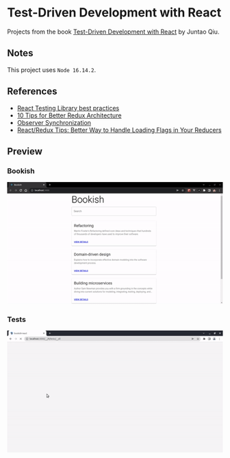 # Test-Driven Development with React

Projects from the book [Test-Driven Development with React](https://www.amazon.com.br/Test-Driven-Development-React-Apply-Applications/dp/1484269713) by Juntao Qiu.

## Notes

This project uses `Node 16.14.2`.

## References

- [React Testing Library best practices](https://www.benmvp.com/blog/react-testing-library-best-practices/)
- [10 Tips for Better Redux Architecture](https://medium.com/javascript-scene/10-tips-for-better-redux-architecture-69250425af44)
- [Observer Synchronization](https://martinfowler.com/eaaDev/MediatedSynchronization.html)
- [React/Redux Tips: Better Way to Handle Loading Flags in Your Reducers](https://medium.com/stashaway-engineering/react-redux-tips-better-way-to-handle-loading-flags-in-your-reducers-afda42a804c6)

## Preview

### Bookish

![Bookish](./bookish.gif)

### Tests

![Cypress](./tests.gif)
